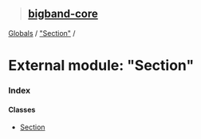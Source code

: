 > ## [bigband-core](../README.md)

[Globals](../globals.md) / ["Section"](_section_.md) /

# External module: "Section"

### Index

#### Classes

* [Section](../classes/_section_.section.md)